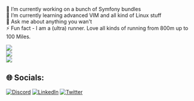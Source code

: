 🔭 I’m currently working on a bunch of Symfony bundles <br>🌱 I’m currently learning advanced VIM and all kind of Linux stuff<br>💬 Ask me about anything you wan't<br>⚡ Fun fact - I am a (ultra) runner. Love all kinds of running from 800m up to 100 Miles.

![](https://github-readme-stats.vercel.app/api?username=MichaelBrauner&theme=nord&hide_border=false&include_all_commits=false&count_private=false)<br/>
![](https://github-readme-streak-stats.herokuapp.com/?user=MichaelBrauner&theme=nord&hide_border=false)<br/>
![](https://github-readme-stats.vercel.app/api/top-langs/?username=MichaelBrauner&theme=nord&hide_border=false&include_all_commits=false&count_private=false&layout=compact)

## 🌐 Socials:
[![Discord](https://img.shields.io/badge/Discord-%237289DA.svg?logo=discord&logoColor=white)](https://discord.gg/https://discord.gg/GgUq5pXG) [![LinkedIn](https://img.shields.io/badge/LinkedIn-%230077B5.svg?logo=linkedin&logoColor=white)](https://linkedin.com/in/michael-brauner) [![Twitter](https://img.shields.io/badge/Twitter-%231DA1F2.svg?logo=Twitter&logoColor=white)](https://twitter.com/michabrauner) 

